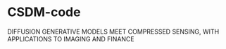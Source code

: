 # CSDM-code
DIFFUSION GENERATIVE MODELS MEET COMPRESSED SENSING, WITH APPLICATIONS TO IMAGING AND FINANCE
